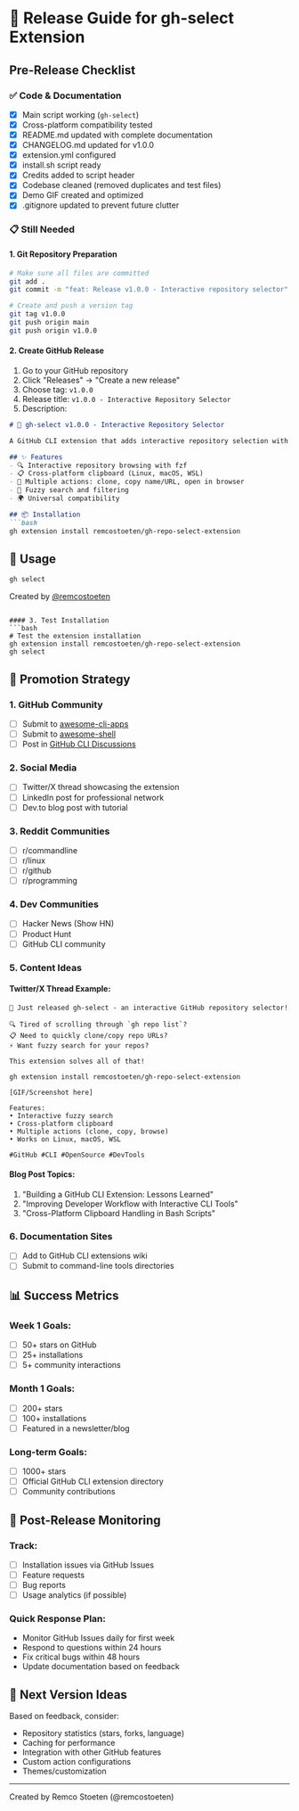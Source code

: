 # 🚀 Release Guide for gh-select Extension

## Pre-Release Checklist

### ✅ Code & Documentation
- [x] Main script working (`gh-select`)
- [x] Cross-platform compatibility tested
- [x] README.md updated with complete documentation
- [x] CHANGELOG.md updated for v1.0.0
- [x] extension.yml configured
- [x] install.sh script ready
- [x] Credits added to script header
- [x] Codebase cleaned (removed duplicates and test files)
- [x] Demo GIF created and optimized
- [x] .gitignore updated to prevent future clutter

### 📋 Still Needed

#### 1. Git Repository Preparation
```bash
# Make sure all files are committed
git add .
git commit -m "feat: Release v1.0.0 - Interactive repository selector"

# Create and push a version tag
git tag v1.0.0
git push origin main
git push origin v1.0.0
```

#### 2. Create GitHub Release
1. Go to your GitHub repository
2. Click "Releases" → "Create a new release"
3. Choose tag: `v1.0.0`
4. Release title: `v1.0.0 - Interactive Repository Selector`
5. Description:
```markdown
# 🎉 gh-select v1.0.0 - Interactive Repository Selector

A GitHub CLI extension that adds interactive repository selection with fuzzy search, cross-platform clipboard support, and multiple actions.

## ✨ Features
- 🔍 Interactive repository browsing with fzf
- 📋 Cross-platform clipboard (Linux, macOS, WSL)
- 🚀 Multiple actions: clone, copy name/URL, open in browser
- 🎯 Fuzzy search and filtering
- 🌍 Universal compatibility

## 📦 Installation
```bash
gh extension install remcostoeten/gh-repo-select-extension
```

## 🚀 Usage
```bash
gh select
```

Created by [@remcostoeten](https://github.com/remcostoeten)
```

#### 3. Test Installation
```bash
# Test the extension installation
gh extension install remcostoeten/gh-repo-select-extension
gh select
```

## 🌟 Promotion Strategy

### 1. GitHub Community
- [ ] Submit to [awesome-cli-apps](https://github.com/agarrharr/awesome-cli-apps)
- [ ] Submit to [awesome-shell](https://github.com/alebcay/awesome-shell)
- [ ] Post in [GitHub CLI Discussions](https://github.com/cli/cli/discussions)

### 2. Social Media
- [ ] Twitter/X thread showcasing the extension
- [ ] LinkedIn post for professional network
- [ ] Dev.to blog post with tutorial

### 3. Reddit Communities
- [ ] r/commandline
- [ ] r/linux
- [ ] r/github
- [ ] r/programming

### 4. Dev Communities
- [ ] Hacker News (Show HN)
- [ ] Product Hunt
- [ ] GitHub CLI community

### 5. Content Ideas

#### Twitter/X Thread Example:
```
🧵 Just released gh-select - an interactive GitHub repository selector! 

🔍 Tired of scrolling through `gh repo list`? 
📋 Need to quickly clone/copy repo URLs?
⚡ Want fuzzy search for your repos?

This extension solves all of that! 

gh extension install remcostoeten/gh-repo-select-extension

[GIF/Screenshot here]

Features:
• Interactive fuzzy search
• Cross-platform clipboard
• Multiple actions (clone, copy, browse)
• Works on Linux, macOS, WSL

#GitHub #CLI #OpenSource #DevTools
```

#### Blog Post Topics:
1. "Building a GitHub CLI Extension: Lessons Learned"
2. "Improving Developer Workflow with Interactive CLI Tools"
3. "Cross-Platform Clipboard Handling in Bash Scripts"

### 6. Documentation Sites
- [ ] Add to GitHub CLI extensions wiki
- [ ] Submit to command-line tools directories

## 📊 Success Metrics

### Week 1 Goals:
- [ ] 50+ stars on GitHub
- [ ] 25+ installations
- [ ] 5+ community interactions

### Month 1 Goals:
- [ ] 200+ stars
- [ ] 100+ installations  
- [ ] Featured in a newsletter/blog

### Long-term Goals:
- [ ] 1000+ stars
- [ ] Official GitHub CLI extension directory
- [ ] Community contributions

## 🐛 Post-Release Monitoring

### Track:
- [ ] Installation issues via GitHub Issues
- [ ] Feature requests
- [ ] Bug reports
- [ ] Usage analytics (if possible)

### Quick Response Plan:
- Monitor GitHub Issues daily for first week
- Respond to questions within 24 hours
- Fix critical bugs within 48 hours
- Update documentation based on feedback

## 🎯 Next Version Ideas

Based on feedback, consider:
- Repository statistics (stars, forks, language)
- Caching for performance
- Integration with other GitHub features
- Custom action configurations
- Themes/customization

---

Created by Remco Stoeten (@remcostoeten)
